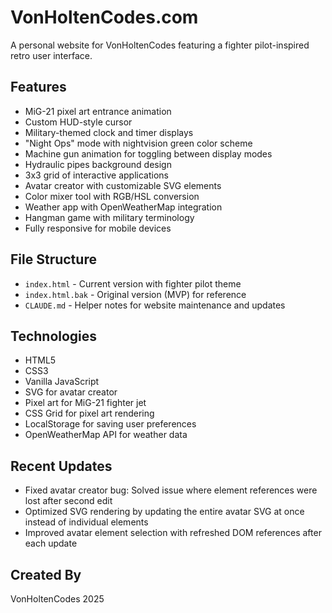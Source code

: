 # VonHoltenCodes.com

A personal website for VonHoltenCodes featuring a fighter pilot-inspired retro user interface.

## Features

- MiG-21 pixel art entrance animation
- Custom HUD-style cursor
- Military-themed clock and timer displays
- "Night Ops" mode with nightvision green color scheme 
- Machine gun animation for toggling between display modes
- Hydraulic pipes background design
- 3x3 grid of interactive applications
- Avatar creator with customizable SVG elements
- Color mixer tool with RGB/HSL conversion
- Weather app with OpenWeatherMap integration
- Hangman game with military terminology
- Fully responsive for mobile devices

## File Structure

- `index.html` - Current version with fighter pilot theme
- `index.html.bak` - Original version (MVP) for reference
- `CLAUDE.md` - Helper notes for website maintenance and updates

## Technologies

- HTML5
- CSS3
- Vanilla JavaScript
- SVG for avatar creator
- Pixel art for MiG-21 fighter jet
- CSS Grid for pixel art rendering
- LocalStorage for saving user preferences
- OpenWeatherMap API for weather data

## Recent Updates

- Fixed avatar creator bug: Solved issue where element references were lost after second edit
- Optimized SVG rendering by updating the entire avatar SVG at once instead of individual elements
- Improved avatar element selection with refreshed DOM references after each update

## Created By

VonHoltenCodes 2025